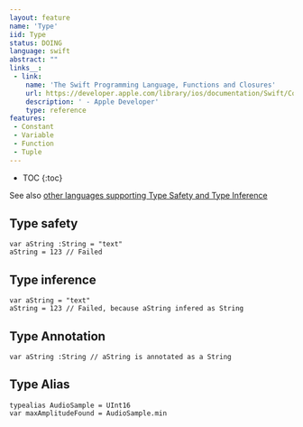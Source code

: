 ```yaml
---
layout: feature
name: 'Type'
iid: Type
status: DOING
language: swift
abstract: ""
links__:
 - link:
    name: 'The Swift Programming Language, Functions and Closures'
    url: https://developer.apple.com/library/ios/documentation/Swift/Conceptual/Swift_Programming_Language/GuidedTour.html#//apple_ref/doc/uid/TP40014097-CH2-ID463
    description: ' - Apple Developer'
    type: reference
features:
 - Constant
 - Variable
 - Function
 - Tuple
---
```


* TOC
{:toc}

See also [other languages supporting Type Safety and Type Inference](/languages)

## Type safety

```
var aString :String = "text"
aString = 123 // Failed
```

## Type inference

```
var aString = "text"
aString = 123 // Failed, because aString infered as String
```

## Type Annotation

```
var aString :String // aString is annotated as a String
```

## Type Alias

```
typealias AudioSample = UInt16
var maxAmplitudeFound = AudioSample.min
```
